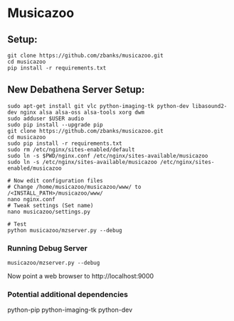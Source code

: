 Musicazoo
=========


## Setup:

```
git clone https://github.com/zbanks/musicazoo.git
cd musicazoo
pip install -r requirements.txt
```

## New Debathena Server Setup:

```
sudo apt-get install git vlc python-imaging-tk python-dev libasound2-dev nginx alsa alsa-oss alsa-tools xorg dwm
sudo adduser $USER audio
sudo pip install --upgrade pip
git clone https://github.com/zbanks/musicazoo.git
cd musicazoo
sudo pip install -r requirements.txt
sudo rm /etc/nginx/sites-enabled/default
sudo ln -s $PWD/nginx.conf /etc/nginx/sites-available/musicazoo
sudo ln -s /etc/nginx/sites-available/musicazoo /etc/nginx/sites-enabled/musicazoo

# Now edit configuration files
# Change /home/musicazoo/musicazoo/www/ to /<INSTALL_PATH>/musicazoo/www/
nano nginx.conf 
# Tweak settings (Set name)
nano musicazoo/settings.py

# Test
python musicazoo/mzserver.py --debug
```

### Running Debug Server

```
musicazoo/mzserver.py --debug

```

Now point a web browser to http://localhost:9000

### Potential additional dependencies
python-pip
python-imaging-tk
python-dev

